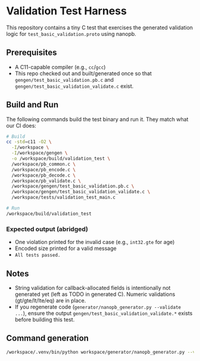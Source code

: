 # Validation Test Harness

This repository contains a tiny C test that exercises the generated validation logic for `test_basic_validation.proto` using nanopb.

## Prerequisites

- A C11-capable compiler (e.g., `cc`/`gcc`)
- This repo checked out and built/generated once so that `gengen/test_basic_validation.pb.c` and `gengen/test_basic_validation_validate.c` exist.

## Build and Run

The following commands build the test binary and run it. They match what our CI does:

```sh
# Build
cc -std=c11 -O2 \
  -I/workspace \
  -I/workspace/gengen \
  -o /workspace/build/validation_test \
  /workspace/pb_common.c \
  /workspace/pb_encode.c \
  /workspace/pb_decode.c \
  /workspace/pb_validate.c \
  /workspace/gengen/test_basic_validation.pb.c \
  /workspace/gengen/test_basic_validation_validate.c \
  /workspace/tests/validation_test_main.c

# Run
/workspace/build/validation_test
```

### Expected output (abridged)

- One violation printed for the invalid case (e.g., `int32.gte` for age)
- Encoded size printed for a valid message
- `All tests passed.`

## Notes

- String validation for callback-allocated fields is intentionally not generated yet (left as TODO in generated C). Numeric validations (gt/gte/lt/lte/eq) are in place.
- If you regenerate code (`generator/nanopb_generator.py --validate ...`), ensure the output `gengen/test_basic_validation_validate.*` exists before building this test.

## Command generation
```bash
/workspace/.venv/bin/python workspace/generator/nanopb_generator.py --validate -I /workspace -D /workspace/gengen -x generator/proto/nanopb.proto -x generator/proto/validate.proto /workspace/test_basic_validation.proto```